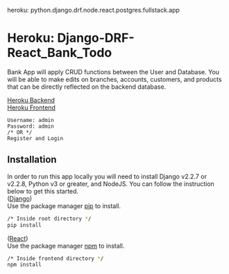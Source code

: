 heroku: python.django.drf.node.react.postgres.fullstack.app

# Heroku: Django-DRF-React_Bank_Todo
Bank App will apply CRUD functions between the User and Database. You will be able to make edits on branches, accounts, customers, and products that can be directly reflected on the backend database.

[Heroku Backend](https://bank-bankend.herokuapp.com/)<br>
[Heroku Frontend](https://bank-frontend.herokuapp.com/)

```
Username: admin
Password: admin
/* OR */
Register and Login
```

## Installation 
In order to run this app locally you will need to install Django v2.2.7 or v2.2.8, Python v3 or greater, and NodeJS. You can follow the instruction below to get this started.<br>
([Django](https://www.djangoproject.com/)) <br>
Use the package manager [pip](https://pip.pypa.io/en/stable/) to install.

```bash
/* Inside root directory */
pip install
```
([React](https://reactjs.org/)) <br> 
Use the package manager [npm](https://www.npmjs.com/get-npm) to install.
```bash
/* Inside frontend directory */
npm install
```
